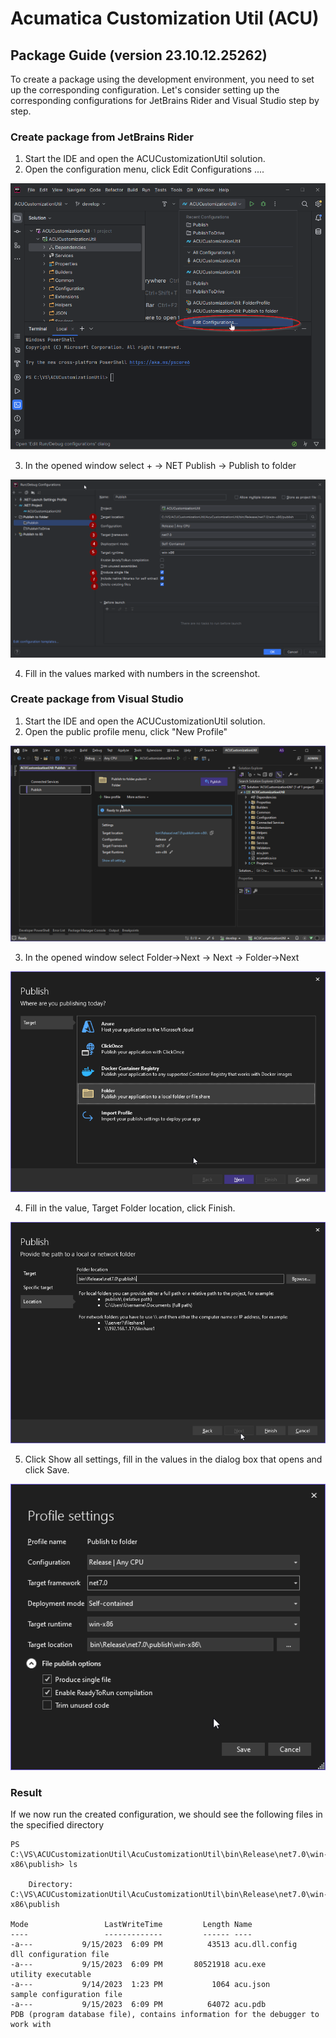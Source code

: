 # Acumatica Customization Util (ACU)

## Package Guide (version 23.10.12.25262)

To create a package using the development environment, you need to set up the corresponding configuration. 
Let's consider setting up the corresponding configurations for JetBrains Rider and Visual Studio step by step.

### Create package from JetBrains Rider

1. Start the IDE and open the ACUCustomizationUtil solution.
2. Open the configuration menu, click Edit Configurations ....

![Package](img/ACUPackageRD_1.png)

3. In the opened window select + -> NET Publish -> Publish to folder

![Package](img/ACUPackageRD_2.png)

4. Fill in the values marked with numbers in the screenshot.

### Create package from Visual Studio

1. Start the IDE and open the ACUCustomizationUtil solution.
2. Open the public profile menu, click "New Profile"

![Package](img/ACUPackageVS_1.png)

3. In the opened window select Folder->Next -> Next -> Folder->Next

![Package](img/ACUPackageVS_11.png)

4. Fill in the value, Target Folder location, click Finish.

![Package](img/ACUPackageVS_111.png)

5. Click Show all settings, fill in the values in the dialog box that opens and click Save.

![Package](img/ACUPackageVS_2.png)

### Result
If we now run the created configuration, we should see the following files in the specified directory
```powershel
PS C:\VS\ACUCustomizationUtil\AcuCustomizationUtil\bin\Release\net7.0\win-x86\publish> ls

    Directory: C:\VS\ACUCustomizationUtil\AcuCustomizationUtil\bin\Release\net7.0\win-x86\publish

Mode                 LastWriteTime         Length Name
----                 -------------         ------ ----
-a---           9/15/2023  6:09 PM          43513 acu.dll.config           dll configuration file 
-a---           9/15/2023  6:09 PM       80521918 acu.exe                  utility executable
-a---           9/14/2023  1:23 PM           1064 acu.json                 sample configuration file
-a---           9/15/2023  6:09 PM          64072 acu.pdb                  PDB (program database file), contains information for the debugger to work with
```